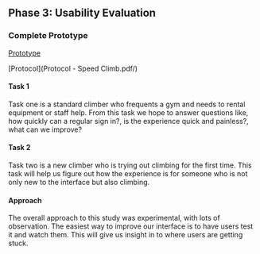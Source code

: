 ## Phase 3: Usability Evaluation

### Complete Prototype
[Prototype](https://xd.adobe.com/view/d85142a4-0da3-48b5-4778-11d3ea7b63f2-ae60/)

[Protocol](Protocol - Speed Climb.pdf/)

#### Task 1
Task one is a standard climber who frequents a gym and needs to rental equipment or staff help.
From this task we hope to answer questions like, how quickly can a regular sign in?, is the experience
quick and painless?, what can we improve?

#### Task 2
Task two is a new climber who is trying out climbing for the first time. This task will help us figure out
how the experience is for someone who is not only new to the interface but also climbing.

#### Approach
The overall approach to this study was experimental, with lots of observation. The easiest way to improve
our interface is to have users test it and watch them. This will give us insight in to where users are getting stuck.
